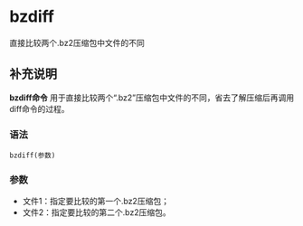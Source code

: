 #  bzdiff

直接比较两个.bz2压缩包中文件的不同

##  补充说明

**bzdiff命令** 用于直接比较两个“.bz2”压缩包中文件的不同，省去了解压缩后再调用diff命令的过程。

###  语法

    
    
    bzdiff(参数)
    

###  参数

  * 文件1：指定要比较的第一个.bz2压缩包； 
  * 文件2：指定要比较的第二个.bz2压缩包。 

